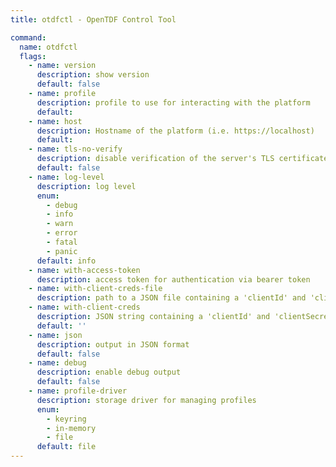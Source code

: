 ```yaml
---
title: otdfctl - OpenTDF Control Tool

command:
  name: otdfctl
  flags:
    - name: version
      description: show version
      default: false
    - name: profile
      description: profile to use for interacting with the platform
      default: 
    - name: host
      description: Hostname of the platform (i.e. https://localhost)
      default:
    - name: tls-no-verify
      description: disable verification of the server's TLS certificate
      default: false
    - name: log-level
      description: log level
      enum:
        - debug
        - info
        - warn
        - error
        - fatal
        - panic
      default: info
    - name: with-access-token
      description: access token for authentication via bearer token
    - name: with-client-creds-file
      description: path to a JSON file containing a 'clientId' and 'clientSecret' for auth via client-credentials flow
    - name: with-client-creds
      description: JSON string containing a 'clientId' and 'clientSecret' for auth via client-credentials flow
      default: ''
    - name: json
      description: output in JSON format
      default: false
    - name: debug
      description: enable debug output
      default: false
    - name: profile-driver
      description: storage driver for managing profiles
      enum:
        - keyring
        - in-memory
        - file
      default: file
---
```

